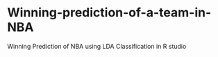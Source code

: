 # Winning-prediction-of-a-team-in-NBA
Winning Prediction of NBA using LDA Classification in R studio 
